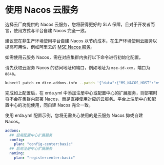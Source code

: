 # 使用 Nacos 云服务

选择云厂商提供的 Nacos 云服务，您将获得更好的 SLA 保障，且对于开发者而言，使用方式与平台自建 Nacos 完全一致。

建议您在非生产环境使用平台自建 Nacos 以节约成本，在生产环境使用云服务以提高可用性，例如阿里云的 [MSE Nacos 服务](https://www.aliyun.com/product/aliware/mse)。

如需使用云服务 Nacos，需在对应集群内执行以下命令进行初始化配置。

请先获取云服务 Nacos 的访问地址和端口，例如地址为 `mse-id-xxx`，端口为 `8848`。

```bash
kubectl patch cm dice-addons-info --patch '{"data":{"MS_NACOS_HOST":"mse-id-xxx","MS_NACOS_PORT":"8848"}}'
```

完成如上配置后，在 erda.yml 中添加注册中心或配置中心的扩展服务，则部署时将不会在集群内部署 Nacos，而是直接使用对应的云服务。平台上注册中心和配置中心的功能使用，同自建 Nacos 完全一致。

使用 erda.yml 配置示例，您将无需关心使用的是云服务 Nacos 抑或自建 Nacos。

```yaml
addons:
  ## 启用配置中心扩展服务
  config:
    plan: "config-center:basic"
  ## 启用注册中心扩展服务
  naming:
    plan: "registercenter:basic"
```
